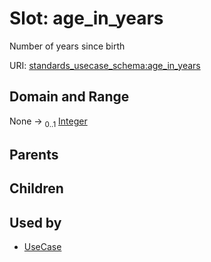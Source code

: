 
# Slot: age_in_years


Number of years since birth

URI: [standards_usecase_schema:age_in_years](https://w3id.org/bridge2ai/standards-usecase-schema/age_in_years)


## Domain and Range

None &#8594;  <sub>0..1</sub> [Integer](types/Integer.md)

## Parents


## Children


## Used by

 * [UseCase](UseCase.md)
